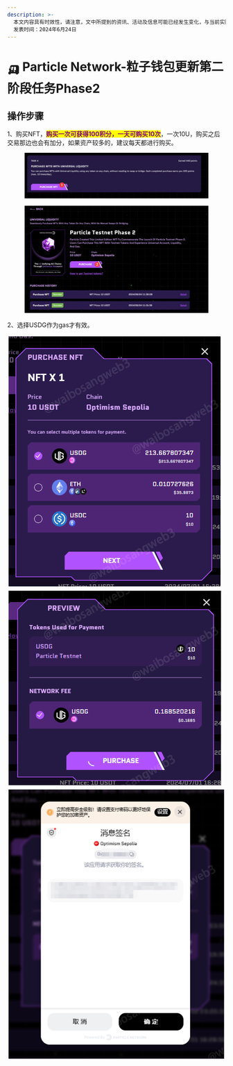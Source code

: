```yaml
---
description: >-
  本文内容具有时效性，请注意，文中所提到的资讯、活动及信息可能已经发生变化，与当前实际情况有所不同。我们建议您在做出任何决策之前，始终进行自主研究和验证。
  发表时间：2024年6月24日
---
```


# 🛺 Particle Network-粒子钱包更新第二阶段任务Phase2

## 操作步骤

1、购买NFT，<mark style="color:purple;">**购买一次可获得100积分，一天可购买10次**</mark>，一次10U，购买之后交易那边也会有加分，如果资产较多的，建议每天都进行购买。

<figure><img src="../../.gitbook/assets/image (458).png" alt=""><figcaption></figcaption></figure>

<figure><img src="../../.gitbook/assets/image (460).png" alt=""><figcaption></figcaption></figure>

2、选择USDG作为gas才有效。

![](<../../.gitbook/assets/image (464).png>)![](<../../.gitbook/assets/image (466).png>)![](<../../.gitbook/assets/image (467).png>)

